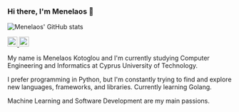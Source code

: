 ### Hi there, I'm Menelaos 👋

<!--
Here are some ideas to get you started:

- 🔭 I’m currently working on ...
- 🌱 I’m currently learning ...
- 👯 I’m looking to collaborate on ...
- 🤔 I’m looking for help with ...
- 💬 Ask me about ...
- 📫 How to reach me: ...
- 😄 Pronouns: ...
- ⚡ Fun fact: ...
-->

![Menelaos' GitHub stats](https://github-readme-stats.vercel.app/api?username=menkotoglou&count_private=true)

<a href="https://twitter.com/MKotoglou" target="_blank">
  <img  alt="Menelaos' Twitter" tar width="22px" src="https://cdn.jsdelivr.net/npm/simple-icons@v3/icons/twitter.svg" />
</a>

<a href="https://www.linkedin.com/in/menelaos-kotoglou-124643178/" target="_blank">
  <img  alt="Menelaos' LinkedIn" width="22px" src="https://cdn.jsdelivr.net/npm/simple-icons@v3/icons/linkedin.svg" />
</a>

My name is Menelaos Kotoglou and I'm currently studying Computer Engineering and Informatics at Cyprus University of Technology.</br>

I prefer programming in Python, but I'm constantly trying to find and explore new languages, frameworks, and libraries. Currently learning Golang.</br>

Machine Learning and Software Development are my main passions.
